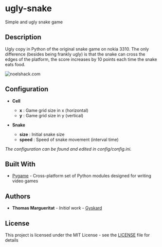 # ugly-snake
Simple and ugly snake game

## Description

Ugly copy in Python of the original snake game on nokia 3310. The only difference (besides being frankly ugly) is that the snake can cross the edges of the platform, the score increases by 10 points each time the snake eats food.

![noelshack.com](https://image.noelshack.com/fichiers/2018/33/7/1534681931-1.png)


## Configuration

* __Cell__  
  * __x__ : Game grid size in x (horizontal)  
  * __y__ : Game grid size in y (vertical) 

* __Snake__  
  * __size__ : Initial snake size  
  * __speed__ : Speed of snake movement (interval time)  

*The configuration can be found and edited in config/config.ini.*

## Built With

* [Pygame](https://github.com/pygame/pygame/) - Cross-platform set of Python modules designed for writing video games

## Authors

* **Thomas Margueritat** - *Initial work* - [Gyskard](https://github.com/Gyskard)

## License

This project is licensed under the MIT License - see the [LICENSE](LICENSE) file for details
